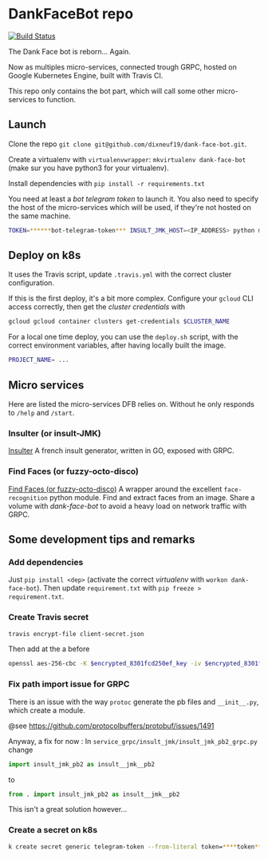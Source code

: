 # DankFaceBot repo

[![Build Status](https://travis-ci.org/dixneuf19/dank-face-bot.svg?branch=master)](https://travis-ci.org/dixneuf19/dank-face-bot)

The Dank Face bot is reborn... Again.

Now as multiples micro-services, connected trough GRPC, hosted on Google Kubernetes Engine, built with Travis CI.

This repo only contains the bot part, which will call some other micro-services to function.

## Launch

Clone the repo `git clone git@github.com/dixneuf19/dank-face-bot.git`.

Create a virtualenv with `virtualenvwrapper`: `mkvirtualenv dank-face-bot` (make sur you have python3 for your virtualenv).

Install dependencies with `pip install -r requirements.txt`

You need at least a *bot telegram token* to launch it. You also need to specify the host of the micro-services which will be used, if they're not hosted on the same machine.

```bash
TOKEN=******bot-telegram-token*** INSULT_JMK_HOST=<IP_ADDRESS> python main.py
```

## Deploy on k8s

It uses the Travis script, update `.travis.yml` with the correct cluster configuration.

If this is the first deploy, it's a bit more complex. Configure your `gcloud` CLI access correctly, then get the *cluster credentials* with

```bash
gcloud gcloud container clusters get-credentials $CLUSTER_NAME
```

For a local one time deploy, you can use the `deploy.sh` script, with the correct environment variables, after having locally built the image.

```bash
PROJECT_NAME= ...
```

## Micro services

Here are listed the micro-services DFB relies on. Without he only responds to `/help` and `/start`.

### Insulter (or insult-JMK)

[Insulter](https://www.github.com/dixneuf19/insult-jmk)
A french insult generator, written in GO, exposed with GRPC.

### Find Faces (or fuzzy-octo-disco)

[Find Faces (or fuzzy-octo-disco)](https://www.github.com/dixneuf19/fuzzy-octo-disco)
A wrapper around the excellent `face-recognition` python module. Find and extract faces from an image. Share a volume with *dank-face-bot* to avoid a heavy load on network traffic with GRPC.

## Some development tips and remarks

### Add dependencies

Just `pip install <dep>` (activate the correct *virtualenv* with `workon dank-face-bot`).
Then update `requirement.txt` with `pip freeze > requirement.txt`.

### Create Travis secret

```bash
travis encrypt-file client-secret.json
```

Then add at the a before

```bash
openssl aes-256-cbc -K $encrypted_8301fcd250ef_key -iv $encrypted_8301fcd250ef_iv -in client-secret.json.enc -out client-secret.json -d
```

### Fix path import issue for GRPC

There is an issue with the way `protoc` generate the pb files and `__init__.py`, which create a module.

@see <https://github.com/protocolbuffers/protobuf/issues/1491>

Anyway, a fix for now : 
In `service_grpc/insult_jmk/insult_jmk_pb2_grpc.py` change 

```python
import insult_jmk_pb2 as insult__jmk__pb2
```

to

```python
from . import insult_jmk_pb2 as insult__jmk__pb2
```

This isn't a great solution however...

### Create a secret on k8s

```bash
k create secret generic telegram-token --from-literal token=****token****
```